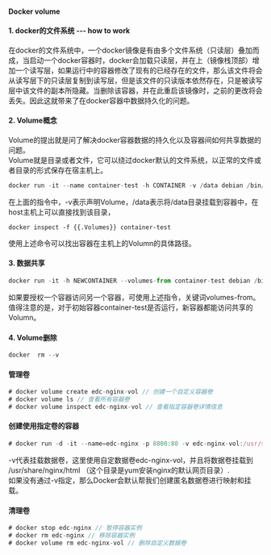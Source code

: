 #### Docker volume
#### 1. docker的文件系统 --- how to work
在docker的文件系统中，一个docker镜像是有由多个文件系统（只读层）叠加而成，当启动一个docker容器时，docker会加载只读层，并在上（镜像栈顶部）增加一个读写层，如果运行中的容器修改了现有的已经存在的文件，那么该文件将会从读写层下的只读层复制到读写层，但是该文件的只读版本依然存在，只是被读写层中该文件的副本所隐藏。当删除该容器，并在此重启该镜像时，之前的更改将会丢失。因此这就带来了在docker容器中数据持久化的问题。

#### 2. Volume概念
Volume的提出就是问了解决docker容器数据的持久化以及容器间如何共享数据的问题。<br/>
Volume就是目录或者文件，它可以绕过docker默认的文件系统，以正常的文件或者目录的形式保存在宿主机上。<br/>
```javascript
docker run -it --name container-test -h CONTAINER -v /data debian /bin/bash
```
在上面的指令中，-v表示声明Volume，/data表示将/data目录挂载到容器中，在host主机上可以直接找到该目录，
```javascipt
docker inspect -f {{.Volumes}} container-test
```
使用上述命令可以找出容器在主机上的Volumn的具体路径。

#### 3. 数据共享
```javascript
docker run -it -h NEWCONTAINER --volumes-from container-test debian /bin/bash
```
如果要授权一个容器访问另一个容器，可使用上述指令，关键词volumes-from。<br/>
值得注意的是，对于初始容器container-test是否运行，新容器都能访问共享的Volumn。
#### 4. Volume删除
```javascript
docker  rm --v
```

#### 管理卷
```javascript
# docker volume create edc-nginx-vol // 创建一个自定义容器卷
# docker volume ls // 查看所有容器卷
# docker volume inspect edc-nginx-vol // 查看指定容器卷详情信息
```
#### 创建使用指定卷的容器
```javascript
# docker run -d -it --name=edc-nginx -p 8800:80 -v edc-nginx-vol:/usr/share/nginx/html nginx
```
-v代表挂载数据卷，这里使用自定数据卷edc-nginx-vol，并且将数据卷挂载到 /usr/share/nginx/html （这个目录是yum安装nginx的默认网页目录）.</br>
如果没有通过-v指定，那么Docker会默认帮我们创建匿名数据卷进行映射和挂载。</br>

#### 清理卷
```javascript
# docker stop edc-nginx // 暂停容器实例
# docker rm edc-nginx // 移除容器实例
# docker volume rm edc-nginx-vol // 删除自定义数据卷
```
